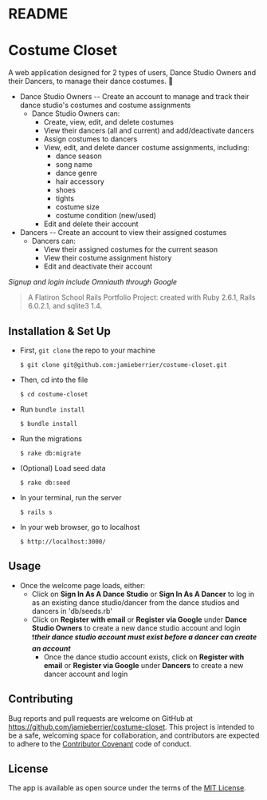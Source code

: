 README
======

# Costume Closet

A web application designed for 2 types of users, Dance Studio Owners and their Dancers, to manage their dance costumes. :dancers:
* Dance Studio Owners -- Create an account to manage and track their dance studio's costumes and costume assignments
    * Dance Studio Owners can:
        * Create, view, edit, and delete costumes
        * View their dancers (all and current) and add/deactivate dancers
        * Assign costumes to dancers
        * View, edit, and delete dancer costume assignments, including: 
            * dance season
            * song name
            * dance genre
            * hair accessory
            * shoes
            * tights
            * costume size
            * costume condition (new/used)
        * Edit and delete their account
* Dancers -- Create an account to view their assigned costumes
    * Dancers can:
        * View their assigned costumes for the current season
        * View their costume assignment history
        * Edit and deactivate their account

*Signup and login include Omniauth through Google*

> A Flatiron School Rails Portfolio Project: created with Ruby 2.6.1, Rails 6.0.2.1, and sqlite3 1.4.

## Installation & Set Up

* First, `git clone` the repo to your machine

    ```
    $ git clone git@github.com:jamieberrier/costume-closet.git
    ```
* Then, cd into the file

    ```
    $ cd costume-closet
    ```
* Run `bundle install`

    ```
    $ bundle install
    ```
* Run the migrations

    ```
    $ rake db:migrate
    ```
* (Optional) Load seed data

    ```
    $ rake db:seed
    ```
* In your terminal, run the server

    ```
    $ rails s
    ```
* In your web browser, go to localhost

    ```
    $ http://localhost:3000/
    ```

## Usage

* Once the welcome page loads, either:
    * Click on **Sign In As A Dance Studio** or **Sign In As A Dancer** to log in as an existing dance studio/dancer from the dance studios and dancers in 'db/seeds.rb'
    * Click on **Register with email** or **Register via Google** under **Dance Studio Owners** to create a new dance studio account and login  
        :heavy_exclamation_mark:**_their dance studio account must exist before a dancer can create an account_**
        * Once the dance studio account exists, click on **Register with email** or **Register via Google** under **Dancers** to create a new dancer account and login

## Contributing

Bug reports and pull requests are welcome on GitHub at https://github.com/jamieberrier/costume-closet. This project is intended to be a safe, welcoming space for collaboration, and contributors are expected to adhere to the [Contributor Covenant](http://contributor-covenant.org) code of conduct.

## License

The app is available as open source under the terms of the [MIT License](https://opensource.org/licenses/MIT).
